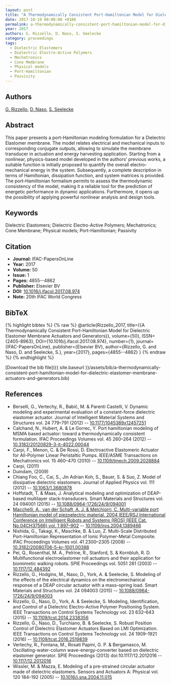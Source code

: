 ```yaml
---
layout: post
title: "A Thermodynamically Consistent Port-Hamiltonian Model for Dielectric Elastomer Membrane Actuators and Generators"
date: 2017-10-19 00:00:00 +0100
permalink: a-thermodynamically-consistent-port-hamiltonian-model-for-dielectric-elastomer-membrane-actuators-and-generators
year: 2017
authors: G. Rizzello, D. Naso, S. Seelecke
category: proceedings
tags:
  - Dielectric Elastomers
  - Dielectric Electro-Active Polymers
  - Mechatronics
  - Cone Membrane
  - Physical models
  - Port-Hamiltonian
  - Passivity
---
```

 
## Authors
[G. Rizzello](authors/gianluca-rizzello), [D. Naso](authors/david-naso), [S. Seelecke](authors/stefan-seelecke)
 
## Abstract
This paper presents a port-Hamiltonian modeling formulation for a Dielectric Elastomer membrane. The model relates electrical and mechanical inputs to corresponding conjugate outputs, allowing to simulate the membrane transducer in actuation and energy harvesting application. Starting from a nonlinear, physics-based model developed in the authors’ previous works, a suitable function is initially proposed to quantify the overall electro-mechanical energy in the system. Subsequently, a complete description in terms of Hamiltonian, dissipation function, and system matrices is provided. The port-Hamiltonian formalism permits to assess the thermodynamic consistency of the model, making it a reliable tool for the prediction of energetic performance in dynamic applications. Furthermore, it opens up the possibility of applying powerful nonlinear analysis and design tools.
 
## Keywords
Dielectric Elastomers; Dielectric Electro-Active Polymers; Mechatronics; Cone Membrane; Physical models; Port-Hamiltonian; Passivity
 
## Citation
- **Journal:** IFAC-PapersOnLine
- **Year:** 2017
- **Volume:** 50
- **Issue:** 1
- **Pages:** 4855--4862
- **Publisher:** Elsevier BV
- **DOI:** [10.1016/j.ifacol.2017.08.974](https://doi.org/10.1016/j.ifacol.2017.08.974)
- **Note:** 20th IFAC World Congress
 
## BibTeX
{% highlight bibtex %}
{% raw %}
@article{Rizzello_2017,
  title={{A Thermodynamically Consistent Port-Hamiltonian Model for Dielectric Elastomer Membrane Actuators and Generators}},
  volume={50},
  ISSN={2405-8963},
  DOI={10.1016/j.ifacol.2017.08.974},
  number={1},
  journal={IFAC-PapersOnLine},
  publisher={Elsevier BV},
  author={Rizzello, G. and Naso, D. and Seelecke, S.},
  year={2017},
  pages={4855--4862}
}
{% endraw %}
{% endhighlight %}
 
[Download the bib file]({{ site.baseurl }}/assets/bib/a-thermodynamically-consistent-port-hamiltonian-model-for-dielectric-elastomer-membrane-actuators-and-generators.bib)
 
## References
- Berselli, G., Vertechy, R., Babič, M. & Parenti Castelli, V. Dynamic modeling and experimental evaluation of a constant-force dielectric elastomer actuator. Journal of Intelligent Material Systems and Structures vol. 24 779–791 (2012) -- [10.1177/1045389x12457251](https://doi.org/10.1177/1045389x12457251)
- Calchand, N., Hubert, A. & Le Gorrec, Y. Port hamiltonian modeling of MSMA based actuator: toward a thermodynamically consistent formulation. IFAC Proceedings Volumes vol. 45 260–264 (2012) -- [10.3182/20120829-3-it-4022.00044](https://doi.org/10.3182/20120829-3-it-4022.00044)
- Carpi, F., Menon, C. & De Rossi, D. Electroactive Elastomeric Actuator for All-Polymer Linear Peristaltic Pumps. IEEE/ASME Transactions on Mechatronics vol. 15 460–470 (2010) -- [10.1109/tmech.2009.2028884](https://doi.org/10.1109/tmech.2009.2028884)
- Carpi, (2011)
- Duindam, (2009)
- Chiang Foo, C., Cai, S., Jin Adrian Koh, S., Bauer, S. & Suo, Z. Model of dissipative dielectric elastomers. Journal of Applied Physics vol. 111 (2012) -- [10.1063/1.3680878](https://doi.org/10.1063/1.3680878)
- Hoffstadt, T. & Maas, J. Analytical modeling and optimization of DEAP-based multilayer stack-transducers. Smart Materials and Structures vol. 24 094001 (2015) -- [10.1088/0964-1726/24/9/094001](https://doi.org/10.1088/0964-1726/24/9/094001)
- [Macchelli, A., van der Schaft, A. J. & Melchiorri, C. Multi-variable port Hamiltonian model of piezoelectric material. 2004 IEEE/RSJ International Conference on Intelligent Robots and Systems (IROS) (IEEE Cat. No.04CH37566) vol. 1 897–902](multi-variable-port-hamiltonian-model-of-piezoelectric-material) -- [10.1109/iros.2004.1389466](https://doi.org/10.1109/iros.2004.1389466)
- Nishida, G., Takagi, K., Maschke, B. & Luo, Z. Multi-Scale Distributed Port-Hamiltonian Representation of Ionic Polymer-Metal Composite. IFAC Proceedings Volumes vol. 41 2300–2305 (2008) -- [10.3182/20080706-5-kr-1001.00388](https://doi.org/10.3182/20080706-5-kr-1001.00388)
- Pei, Q., Rosenthal, M. A., Pelrine, R., Stanford, S. & Kornbluh, R. D. Multifunctional electroelastomer roll actuators and their application for biomimetic walking robots. SPIE Proceedings vol. 5051 281 (2003) -- [10.1117/12.484392](https://doi.org/10.1117/12.484392)
- Rizzello, G., Hodgins, M., Naso, D., York, A. & Seelecke, S. Modeling of the effects of the electrical dynamics on the electromechanical response of a DEAP circular actuator with a mass–spring load. Smart Materials and Structures vol. 24 094003 (2015) -- [10.1088/0964-1726/24/9/094003](https://doi.org/10.1088/0964-1726/24/9/094003)
- Rizzello, G., Naso, D., York, A. & Seelecke, S. Modeling, Identification, and Control of a Dielectric Electro-Active Polymer Positioning System. IEEE Transactions on Control Systems Technology vol. 23 632–643 (2015) -- [10.1109/tcst.2014.2338356](https://doi.org/10.1109/tcst.2014.2338356)
- Rizzello, G., Naso, D., Turchiano, B. & Seelecke, S. Robust Position Control of Dielectric Elastomer Actuators Based on LMI Optimization. IEEE Transactions on Control Systems Technology vol. 24 1909–1921 (2016) -- [10.1109/tcst.2016.2519839](https://doi.org/10.1109/tcst.2016.2519839)
- Vertechy, R., Fontana, M., Rosati Papini, G. P. & Bergamasco, M. Oscillating-water-column wave-energy-converter based on dielectric elastomer generator. SPIE Proceedings (2013) doi:10.1117/12.2012016 -- [10.1117/12.2012016](https://doi.org/10.1117/12.2012016)
- Wissler, M. & Mazza, E. Modeling of a pre-strained circular actuator made of dielectric elastomers. Sensors and Actuators A: Physical vol. 120 184–192 (2005) -- [10.1016/j.sna.2004.11.015](https://doi.org/10.1016/j.sna.2004.11.015)

